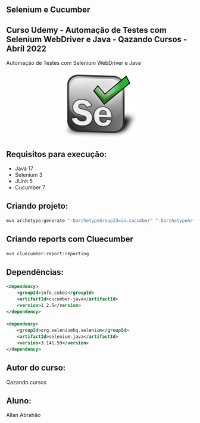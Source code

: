 ## Selenium e Cucumber


## Curso Udemy - Automação de Testes com Selenium WebDriver e Java - Qazando Cursos - Abril 2022

Automação de Testes com Selenium WebDriver e Java

<p align="center">
        <a href="https://www.linkedin.com/in/allan-pereira-abrahao/">
            <img align="center" width="200" height="181"  src="/selenium-logo.png" />
        </a>
</p>

## Requisitos para execução:

- Java 17
- Selenium 3
- JUnit 5
- Cucumber 7

## Criando projeto:

```bash
mvn archetype:generate "-DarchetypeGroupId=io.cucumber" "-DarchetypeArtifactId=cucumber-archetype" "-DarchetypeVersion=7.0.0" "-DgroupId=course-selenium" "-DartifactId=course-selenium" "-Dpackage=course-selenium" "-Dversion=1.0.0-SNAPSHOT" "-DinteractiveMode=false"
```

## Criando reports com Cluecumber

```bash
mvn cluecumber-report:reporting

```

## Dependências:

```xml
<dependency>
    <groupId>info.cukes</groupId>
    <artifactId>cucumber-java</artifactId>
    <version>1.2.5</version>
</dependency>

<dependency>
    <groupId>org.seleniumhq.selenium</groupId>
    <artifactId>selenium-java</artifactId>
    <version>3.141.59</version>
</dependency>
```

## Autor do curso:

Qazando cursos

## Aluno:

Allan Abrahão